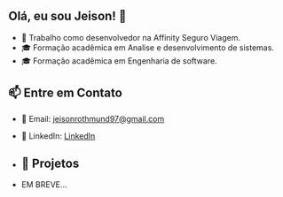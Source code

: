 ## Olá, eu sou Jeison! 👋

- 💼 Trabalho como desenvolvedor na Affinity Seguro Viagem.
- 🎓 Formação acadêmica em Analise e desenvolvimento de sistemas.
- 🎓 Formação acadêmica em Engenharia de software.

## 📫 Entre em Contato

- 📧 Email: jeisonrothmund97@gmail.com
- 🔗 LinkedIn: [LinkedIn](https://www.linkedin.com/in/jeison-rothmund-086038225/)

- ## 🚀 Projetos

-  EM BREVE...

